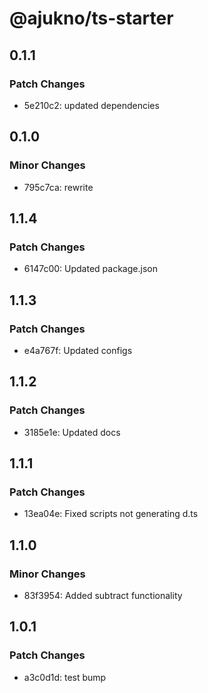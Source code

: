 # @ajukno/ts-starter

## 0.1.1

### Patch Changes

- 5e210c2: updated dependencies

## 0.1.0

### Minor Changes

- 795c7ca: rewrite

## 1.1.4

### Patch Changes

- 6147c00: Updated package.json

## 1.1.3

### Patch Changes

- e4a767f: Updated configs

## 1.1.2

### Patch Changes

- 3185e1e: Updated docs

## 1.1.1

### Patch Changes

- 13ea04e: Fixed scripts not generating d.ts

## 1.1.0

### Minor Changes

- 83f3954: Added subtract functionality

## 1.0.1

### Patch Changes

- a3c0d1d: test bump
